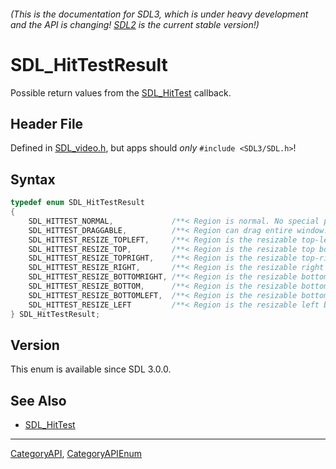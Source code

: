 ###### (This is the documentation for SDL3, which is under heavy development and the API is changing! [SDL2](https://wiki.libsdl.org/SDL2/) is the current stable version!)
# SDL_HitTestResult

Possible return values from the [SDL_HitTest](SDL_HitTest) callback.

## Header File

Defined in [SDL_video.h](https://github.com/libsdl-org/SDL/blob/main/include/SDL3/SDL_video.h), but apps should _only_ `#include <SDL3/SDL.h>`!

## Syntax

```c
typedef enum SDL_HitTestResult
{
    SDL_HITTEST_NORMAL,             /**< Region is normal. No special properties. */
    SDL_HITTEST_DRAGGABLE,          /**< Region can drag entire window. */
    SDL_HITTEST_RESIZE_TOPLEFT,     /**< Region is the resizable top-left corner border. */
    SDL_HITTEST_RESIZE_TOP,         /**< Region is the resizable top border. */
    SDL_HITTEST_RESIZE_TOPRIGHT,    /**< Region is the resizable top-right corner border. */
    SDL_HITTEST_RESIZE_RIGHT,       /**< Region is the resizable right border. */
    SDL_HITTEST_RESIZE_BOTTOMRIGHT, /**< Region is the resizable bottom-right corner border. */
    SDL_HITTEST_RESIZE_BOTTOM,      /**< Region is the resizable bottom border. */
    SDL_HITTEST_RESIZE_BOTTOMLEFT,  /**< Region is the resizable bottom-left corner border. */
    SDL_HITTEST_RESIZE_LEFT         /**< Region is the resizable left border. */
} SDL_HitTestResult;
```

## Version

This enum is available since SDL 3.0.0.

## See Also

* [SDL_HitTest](SDL_HitTest)

----
[CategoryAPI](CategoryAPI), [CategoryAPIEnum](CategoryAPIEnum)

